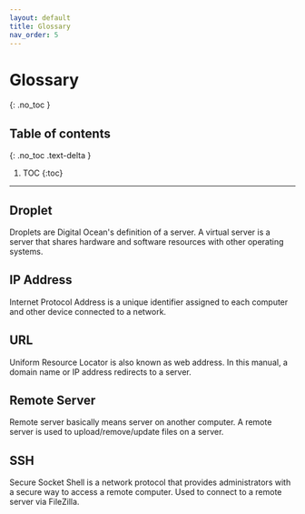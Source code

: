 ```yaml
---
layout: default
title: Glossary
nav_order: 5
---
```


# Glossary
{: .no_toc }

## Table of contents
{: .no_toc .text-delta }

1. TOC
{:toc}

---

## Droplet

Droplets are Digital Ocean's definition of a server. A virtual server is a server that
shares hardware and software resources with other operating systems.

## IP Address

Internet Protocol Address is a unique identifier assigned to each computer and other
device connected to a network.

## URL

Uniform Resource Locator is also known as web address. In this manual, a domain
name or IP address redirects to a server.

## Remote Server

Remote server basically means server on another computer. A remote server is used to
upload/remove/update files on a server.

## SSH

Secure Socket Shell is a network protocol that provides administrators with a secure
way to access a remote computer. Used to connect to a remote server via FileZilla.
